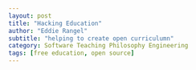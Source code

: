 ```yaml
---
layout: post
title: "Hacking Education"
author: "Eddie Rangel"
subtitle: "helping to create open curriculumn"
category: Software Teaching Philosophy Engineering
tags: [free education, open source]
---
```

